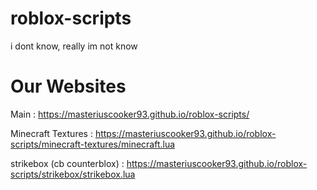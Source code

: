 # roblox-scripts
i dont know, really im not know

# Our Websites

Main : https://masteriuscooker93.github.io/roblox-scripts/

Minecraft Textures : https://masteriuscooker93.github.io/roblox-scripts/minecraft-textures/minecraft.lua

strikebox (cb counterblox) : https://masteriuscooker93.github.io/roblox-scripts/strikebox/strikebox.lua


